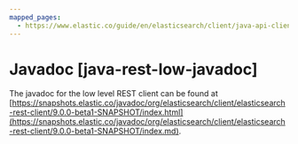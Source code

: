 ```yaml
---
mapped_pages:
  - https://www.elastic.co/guide/en/elasticsearch/client/java-api-client/current/java-rest-low-javadoc.html
---
```


# Javadoc [java-rest-low-javadoc]

The javadoc for the low level REST client can be found at [https://snapshots.elastic.co/javadoc/org/elasticsearch/client/elasticsearch-rest-client/9.0.0-beta1-SNAPSHOT/index.html](https://snapshots.elastic.co/javadoc/org/elasticsearch/client/elasticsearch-rest-client/9.0.0-beta1-SNAPSHOT/index.md).

